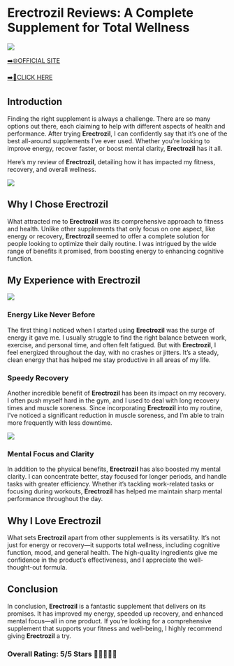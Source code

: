 # **Erectrozil Reviews**: A Complete Supplement for Total Wellness

[![](https://static.vecteezy.com/system/resources/thumbnails/019/896/014/small/buy-now-gradient-button-with-cart-symbol-buy-now-illustration-png.png)](https://edetoop.top/lander/sugarpreland-1/erectrozil.html) 

[➡️🌐OFFICIAL SITE](https://edetoop.top/lander/sugarpreland-1/erectrozil.html) 

[➡️🔗CLICK HERE](https://edetoop.top/lander/sugarpreland-1/erectrozil.html) 


## Introduction

Finding the right supplement is always a challenge. There are so many options out there, each claiming to help with different aspects of health and performance. After trying **Erectrozil**, I can confidently say that it’s one of the best all-around supplements I’ve ever used. Whether you’re looking to improve energy, recover faster, or boost mental clarity, **Erectrozil** has it all.

Here’s my review of **Erectrozil**, detailing how it has impacted my fitness, recovery, and overall wellness.

[![](https://wallpapers.com/images/hd/red-order-now-button-udg4jcj4arvn8b0n-2.png)](https://edetoop.top/lander/sugarpreland-1/erectrozil.html)  

## Why I Chose **Erectrozil**

What attracted me to **Erectrozil** was its comprehensive approach to fitness and health. Unlike other supplements that only focus on one aspect, like energy or recovery, **Erectrozil** seemed to offer a complete solution for people looking to optimize their daily routine. I was intrigued by the wide range of benefits it promised, from boosting energy to enhancing cognitive function.

## My Experience with **Erectrozil**

[![](https://static.vecteezy.com/system/resources/thumbnails/019/896/014/small/buy-now-gradient-button-with-cart-symbol-buy-now-illustration-png.png)](https://edetoop.top/lander/sugarpreland-1/erectrozil.html)

### Energy Like Never Before

The first thing I noticed when I started using **Erectrozil** was the surge of energy it gave me. I usually struggle to find the right balance between work, exercise, and personal time, and often felt fatigued. But with **Erectrozil**, I feel energized throughout the day, with no crashes or jitters. It’s a steady, clean energy that has helped me stay productive in all areas of my life.

### Speedy Recovery

Another incredible benefit of **Erectrozil** has been its impact on my recovery. I often push myself hard in the gym, and I used to deal with long recovery times and muscle soreness. Since incorporating **Erectrozil** into my routine, I’ve noticed a significant reduction in muscle soreness, and I’m able to train more frequently with less downtime.

[![](https://wallpapers.com/images/hd/red-order-now-button-udg4jcj4arvn8b0n-2.png)](https://edetoop.top/lander/sugarpreland-1/erectrozil.html)  

### Mental Focus and Clarity

In addition to the physical benefits, **Erectrozil** has also boosted my mental clarity. I can concentrate better, stay focused for longer periods, and handle tasks with greater efficiency. Whether it’s tackling work-related tasks or focusing during workouts, **Erectrozil** has helped me maintain sharp mental performance throughout the day.

## Why I Love **Erectrozil**

What sets **Erectrozil** apart from other supplements is its versatility. It’s not just for energy or recovery—it supports total wellness, including cognitive function, mood, and general health. The high-quality ingredients give me confidence in the product’s effectiveness, and I appreciate the well-thought-out formula.

## Conclusion

In conclusion, **Erectrozil** is a fantastic supplement that delivers on its promises. It has improved my energy, speeded up recovery, and enhanced mental focus—all in one product. If you’re looking for a comprehensive supplement that supports your fitness and well-being, I highly recommend giving **Erectrozil** a try.

### Overall Rating: 5/5 Stars 🌟🌟🌟🌟🌟

